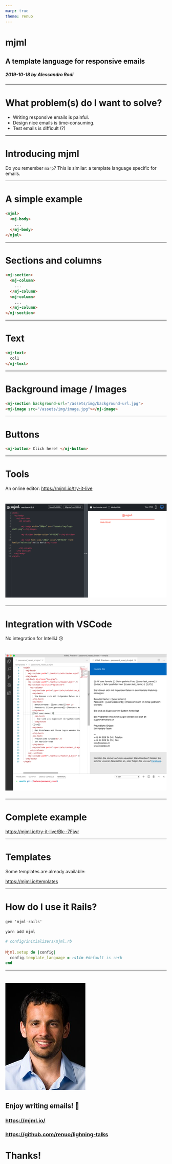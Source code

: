 ```yaml
---
marp: true
theme: renuo
---
```

<!-- _class: renuo -->

# mjml
## A template language for responsive emails

##### 2019-10-18 by Alessandro Rodi

---

# What problem(s) do I want to solve?

- Writing responsive emails is painful.
- Design nice emails is time-consuming.
- Test emails is difficult (?)

---

# Introducing mjml

Do you remember `marp`?
This is similar: a template language specific for emails.

---

# A simple example

```html
<mjml>
  <mj-body>
    ...
  </mj-body>  
</mjml>
```

---

# Sections and columns

```html
<mj-section>
  <mj-column>
    ...
  </mj-column>
  <mj-column>
    ...
  </mj-column>  
</mj-section>
```
---
# Text

```html
<mj-text>
  col1
</mj-text>
```
---

# Background image / Images

```html
<mj-section background-url="/assets/img/background-url.jpg">
<mj-image src="/assets/img/image.jpg"></mj-image>
```
---
# Buttons

```html
<mj-button> Click here! </mj-button>
```
---
# Tools

An online editor: https://mjml.io/try-it-live

# ![h:470](images/online_editor.png)

---

# Integration with VSCode

No integration for IntelliJ :cry:

# ![h:470](images/visual_studio.png)
---

# Complete example

https://mjml.io/try-it-live/Bk--7Fjwr

---

# Templates

Some templates are already available:

https://mjml.io/templates

---

# How do I use it Rails?

`gem 'mjml-rails'`

`yarn add mjml`

```ruby
# config/initializers/mjml.rb

Mjml.setup do |config|
  config.template_language = :slim #default is :erb
end
```
---

<!-- _class: renuo -->

# ![drop-shadow portrait](../images/alessandro.jpg)

## Enjoy writing emails! :tada:

### https://mjml.io/
### https://github.com/renuo/lighning-talks

# Thanks!